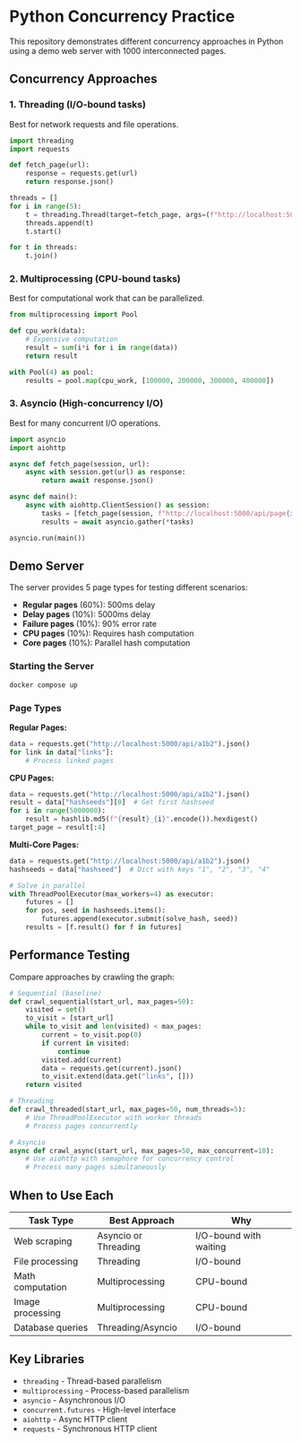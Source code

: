 # Python Concurrency Practice

This repository demonstrates different concurrency approaches in Python using a demo web server with 1000 interconnected pages.

## Concurrency Approaches

### 1. Threading (I/O-bound tasks)
Best for network requests and file operations.

```python
import threading
import requests

def fetch_page(url):
    response = requests.get(url)
    return response.json()

threads = []
for i in range(5):
    t = threading.Thread(target=fetch_page, args=(f"http://localhost:5000/api/page{i}",))
    threads.append(t)
    t.start()

for t in threads:
    t.join()
```

### 2. Multiprocessing (CPU-bound tasks)
Best for computational work that can be parallelized.

```python
from multiprocessing import Pool

def cpu_work(data):
    # Expensive computation
    result = sum(i*i for i in range(data))
    return result

with Pool(4) as pool:
    results = pool.map(cpu_work, [100000, 200000, 300000, 400000])
```

### 3. Asyncio (High-concurrency I/O)
Best for many concurrent I/O operations.

```python
import asyncio
import aiohttp

async def fetch_page(session, url):
    async with session.get(url) as response:
        return await response.json()

async def main():
    async with aiohttp.ClientSession() as session:
        tasks = [fetch_page(session, f"http://localhost:5000/api/page{i}") for i in range(10)]
        results = await asyncio.gather(*tasks)

asyncio.run(main())
```

## Demo Server

The server provides 5 page types for testing different scenarios:

- **Regular pages** (60%): 500ms delay
- **Delay pages** (10%): 5000ms delay
- **Failure pages** (10%): 90% error rate
- **CPU pages** (10%): Requires hash computation
- **Core pages** (10%): Parallel hash computation

### Starting the Server
```bash
docker compose up
```

### Page Types

**Regular Pages:**
```python
data = requests.get("http://localhost:5000/api/a1b2").json()
for link in data["links"]:
    # Process linked pages
```

**CPU Pages:**
```python
data = requests.get("http://localhost:5000/api/a1b2").json()
result = data["hashseeds"][0]  # Get first hashseed
for i in range(5000000):
    result = hashlib.md5(f"{result}_{i}".encode()).hexdigest()
target_page = result[:4]
```

**Multi-Core Pages:**
```python
data = requests.get("http://localhost:5000/api/a1b2").json()
hashseeds = data["hashseed"]  # Dict with keys "1", "2", "3", "4"

# Solve in parallel
with ThreadPoolExecutor(max_workers=4) as executor:
    futures = []
    for pos, seed in hashseeds.items():
        futures.append(executor.submit(solve_hash, seed))
    results = [f.result() for f in futures]
```

## Performance Testing

Compare approaches by crawling the graph:

```python
# Sequential (baseline)
def crawl_sequential(start_url, max_pages=50):
    visited = set()
    to_visit = [start_url]
    while to_visit and len(visited) < max_pages:
        current = to_visit.pop(0)
        if current in visited:
            continue
        visited.add(current)
        data = requests.get(current).json()
        to_visit.extend(data.get("links", []))
    return visited

# Threading
def crawl_threaded(start_url, max_pages=50, num_threads=5):
    # Use ThreadPoolExecutor with worker threads
    # Process pages concurrently

# Asyncio
async def crawl_async(start_url, max_pages=50, max_concurrent=10):
    # Use aiohttp with semaphore for concurrency control
    # Process many pages simultaneously
```

## When to Use Each

| Task Type | Best Approach | Why |
|-----------|---------------|-----|
| Web scraping | Asyncio or Threading | I/O-bound with waiting |
| File processing | Threading | I/O-bound |
| Math computation | Multiprocessing | CPU-bound |
| Image processing | Multiprocessing | CPU-bound |
| Database queries | Threading/Asyncio | I/O-bound |

## Key Libraries

- `threading` - Thread-based parallelism
- `multiprocessing` - Process-based parallelism
- `asyncio` - Asynchronous I/O
- `concurrent.futures` - High-level interface
- `aiohttp` - Async HTTP client
- `requests` - Synchronous HTTP client